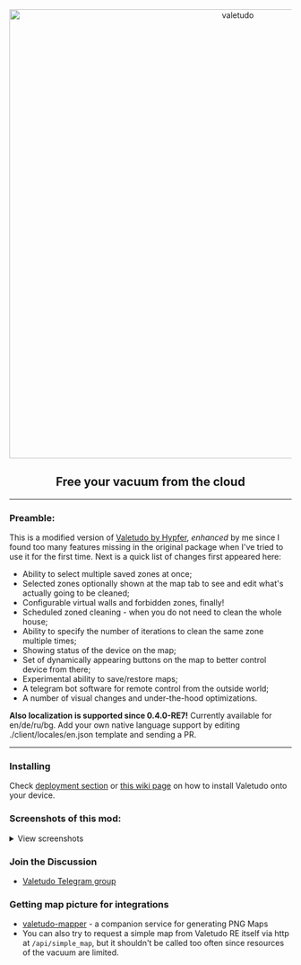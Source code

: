 <div align="center">
    <img src="https://github.com/rand256/valetudo/blob/testing/assets/logo/valetudo_logo_with_name.svg" width="800" alt="valetudo">
    <p align="center"><h2>Free your vacuum from the cloud</h2></p>
</div>

----

### Preamble:

This is a modified version of [Valetudo by Hypfer](https://github.com/Hypfer/Valetudo), _enhanced_ by me since I found too many features missing in the original package when I've tried to use it for the first time. Next is a quick list of changes first appeared here:

* Ability to select multiple saved zones at once;
* Selected zones optionally shown at the map tab to see and edit what's actually going to be cleaned;
* Configurable virtual walls and forbidden zones, finally!
* Scheduled zoned cleaning - when you do not need to clean the whole house;
* Ability to specify the number of iterations to clean the same zone multiple times;
* Showing status of the device on the map; 
* Set of dynamically appearing buttons on the map to better control device from there;
* Experimental ability to save/restore maps;
* A telegram bot software for remote control from the outside world;
* A number of visual changes and under-the-hood optimizations.

**Also localization is supported since 0.4.0-RE7!**
Currently available for en/de/ru/bg. Add your own native language support by editing ./client/locales/en.json template and sending a PR.

----

### Installing

Check [deployment section](/deployment) or [this wiki page](https://github.com/rand256/valetudo/wiki/Installation-process) on how to install Valetudo onto your device.

### Screenshots of this mod:

<details>
  <summary>View screenshots</summary>
  
![qscr1](https://user-images.githubusercontent.com/30267719/67139290-3bbf9a80-f257-11e9-85f1-698617d44a06.png)
![qscr2](https://user-images.githubusercontent.com/30267719/67139299-585bd280-f257-11e9-8688-7d684d90a3d5.png)
----
![qscr3](https://user-images.githubusercontent.com/30267719/67139303-67428500-f257-11e9-881e-72d71c077886.png)
![qscr4](https://user-images.githubusercontent.com/30267719/67139307-732e4700-f257-11e9-9f5a-5ba95288d82e.png)
----
![qscr5](https://user-images.githubusercontent.com/30267719/67139309-7cb7af00-f257-11e9-97e0-0d55f402022d.png)
![qscr6](https://user-images.githubusercontent.com/30267719/67139314-85a88080-f257-11e9-88cd-8d191c2193e0.png)
----
![qscr7](https://user-images.githubusercontent.com/30267719/67139321-98bb5080-f257-11e9-9060-a540ec89efa0.png)
![qscr8](https://user-images.githubusercontent.com/30267719/67139318-8f31e880-f257-11e9-9464-1c39682d6020.png)
  
</details>

### Join the Discussion
* [Valetudo Telegram group](https://t.me/joinchat/AR1z8xOGJQwkApTulyBx1w)

### Getting map picture for integrations
* [valetudo-mapper](https://github.com/rand256/valetudo-mapper) - a companion service for generating PNG Maps
* You can also try to request a simple map from Valetudo RE itself via http at `/api/simple_map`, but it shouldn't be called too often since resources of the vacuum are limited.
